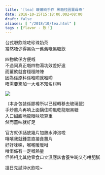 ```yaml
---
title: '[tea] 暖暖純手作 黑糖桂圓薑母茶'
date: 2018-10-15T15:18:00.002+08:00
draft: false
aliases: [ "/2018/10/tea.html" ]
tags : [flavor - 飲！]
---
```


台式嘢飲除咗珍珠奶茶  
當然唔少得黑色一舊舊嘅黑糖飲

  

四物飲係方便嘅  
不過同真正嘅四物湯功效差好遠  
而薑飲就會穩穩陣陣  
因為係原料係嗰啲就嗰啲  
唔需要驚加一大堆不知名材料

![](/images/twgingertea.jpg)

（本身包裝係膠樽所以已經轉移去玻璃甖）  
手炒薑片再响上面黐住啲風乾龍眼黑糖  
入口甜甜哋龍眼味唔算重  
然而薑味就好足

  

官方就係話放幾片加熱水沖泡啦  
嘻嘻我就鍾意直接食薑片  
好好味㗎，喉嚨暖暖咁  
咁佢係有一定嘅熱量  
但係相比其他零食口立濕應該會養生啲又冇咁肥膩

  

搵日先試沖水飲啦~
